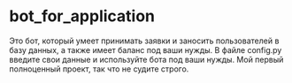 # bot_for_application
Это бот, который умеет принимать заявки и заносить пользователей в базу данных, а также имеет баланс под ваши нужды.
В файле config.py введите свои данные и используйте бота под ваши нужды.
Мой первый полноценный проект, так что не судите строго.
